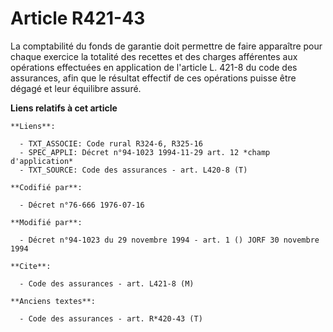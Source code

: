 # Article R421-43

La comptabilité du fonds de garantie doit permettre de faire apparaître pour chaque exercice la totalité des recettes et des
charges afférentes aux opérations effectuées en application de l'article L. 421-8 du code des assurances, afin que le
résultat effectif de ces opérations puisse être dégagé et leur équilibre assuré.

**Liens relatifs à cet article**

	**Liens**:

	  - TXT_ASSOCIE: Code rural R324-6, R325-16
	  - SPEC_APPLI: Décret n°94-1023 1994-11-29 art. 12 *champ d'application*
	  - TXT_SOURCE: Code des assurances - art. L420-8 (T)

	**Codifié par**:

	  - Décret n°76-666 1976-07-16

	**Modifié par**:

	  - Décret n°94-1023 du 29 novembre 1994 - art. 1 () JORF 30 novembre 1994

	**Cite**:

	  - Code des assurances - art. L421-8 (M)

	**Anciens textes**:

	  - Code des assurances - art. R*420-43 (T)

